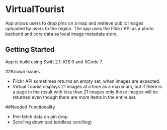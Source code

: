 # VirtualTourist
App allows users to drop pins on a map and retrieve public images uploaded by users to the region.  The app uses the Flickr API as a photo backend and core data as local image metadata store.

## Getting Started
App is build using Swift 2.1, iOS 9 and XCode 7.

##Known Issues
* Flickr API sometimes returns an empty set, when images are expected.
* Virtual Tourist displays 21 images at a time as a maximum, but if there is a page in the result with less than 21 images only those images will be returned even though there are more items in the entire set.

##Needed Functionality
* Pre-fetch data on pin drop
* Scrolling download (endless scrolling)
